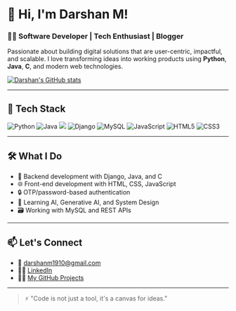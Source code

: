 # 👋 Hi, I'm Darshan M!

### 🧑‍💻 Software Developer | Tech Enthusiast | Blogger  
Passionate about building digital solutions that are user-centric, impactful, and scalable. I love transforming ideas into working products using **Python**, **Java**, **C**, and modern web technologies.

[![Darshan's GitHub stats](https://github-readme-stats.vercel.app/api?username=darshanm16&include_all_commits=true&show_icons=true&theme=tokyonight)](https://github.com/anuraghazra/github-readme-stats)

---

## 🧰 Tech Stack

![Python](https://img.shields.io/badge/Python-3776AB?style=flat&logo=python&logoColor=white)
![Java](https://img.shields.io/badge/Java-007396?style=flat&logo=java&logoColor=white)
![](https://img.shields.io/badge/C-00599C?style=flat&logo=c&logoColor=white)
![Django](https://img.shields.io/badge/Django-092E20?style=flat&logo=django&logoColor=white)
![MySQL](https://img.shields.io/badge/MySQL-4479A1?style=flat&logo=mysql&logoColor=white)
![JavaScript](https://img.shields.io/badge/JavaScript-F7DF1E?style=flat&logo=javascript&logoColor=black)
![HTML5](https://img.shields.io/badge/HTML5-E34F26?style=flat&logo=html5&logoColor=white)
![CSS3](https://img.shields.io/badge/CSS3-1572B6?style=flat&logo=css3&logoColor=white)

---

## 🛠️ What I Do

- 🔧 Backend development with Django, Java, and C
- 🌐 Front-end development with HTML, CSS, JavaScript
- 🔒 OTP/password-based authentication
- 🧠 Learning AI, Generative AI, and System Design
- 🗃️ Working with MySQL and REST APIs

---

## 📫 Let's Connect

- 📧 [darshanm1910@gmail.com](mailto:darshanm1910@gmail.com)
- 🧑‍💼 [LinkedIn](https://www.linkedin.com/in/your-link)
- 🧑‍💻 [My GitHub Projects](https://github.com/darshanm1910?tab=repositories)

---

> ⚡ "Code is not just a tool, it's a canvas for ideas."
